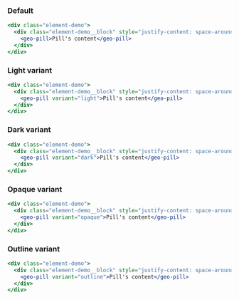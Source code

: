 ### Default

```jsx live
<div class="element-demo">
  <div class="element-demo__block" style="justify-content: space-around;">
    <geo-pill>Pill's content</geo-pill>
  </div>
</div>
```

### Light variant

```jsx live
<div class="element-demo">
  <div class="element-demo__block" style="justify-content: space-around;">
    <geo-pill variant="light">Pill's content</geo-pill>
  </div>
</div>
```

### Dark variant

```jsx live
<div class="element-demo">
  <div class="element-demo__block" style="justify-content: space-around;">
    <geo-pill variant="dark">Pill's content</geo-pill>
  </div>
</div>
```

### Opaque variant

```jsx live
<div class="element-demo">
  <div class="element-demo__block" style="justify-content: space-around;">
    <geo-pill variant="opaque">Pill's content</geo-pill>
  </div>
</div>
```

### Outline variant

```jsx live
<div class="element-demo">
  <div class="element-demo__block" style="justify-content: space-around;">
    <geo-pill variant="outline">Pill's content</geo-pill>
  </div>
</div>
```
